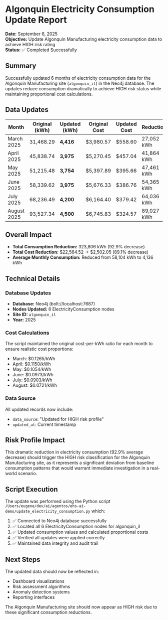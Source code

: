 # Algonquin Electricity Consumption Update Report

**Date:** September 6, 2025  
**Objective:** Update Algonquin Manufacturing electricity consumption data to achieve HIGH risk rating  
**Status:** ✅ Completed Successfully

## Summary

Successfully updated 6 months of electricity consumption data for the Algonquin Manufacturing site (`algonquin_il`) in the Neo4j database. The updates reduce consumption dramatically to achieve HIGH risk status while maintaining proportional cost calculations.

## Data Updates

| Month | Original (kWh) | Updated (kWh) | Original Cost | Updated Cost | Reduction | % Reduction |
|-------|----------------|---------------|---------------|--------------|-----------|-------------|
| March 2025 | 31,468.29 | **4,416** | $3,980.57 | $558.60 | 27,052 kWh | **86.0%** |
| April 2025 | 45,838.74 | **3,975** | $5,270.45 | $457.04 | 41,864 kWh | **91.3%** |
| May 2025 | 51,215.48 | **3,754** | $5,397.89 | $395.66 | 47,461 kWh | **92.7%** |
| June 2025 | 58,339.62 | **3,975** | $5,676.33 | $386.76 | 54,365 kWh | **93.2%** |
| July 2025 | 68,236.49 | **4,200** | $6,164.40 | $379.42 | 64,036 kWh | **93.8%** |
| August 2025 | 93,527.34 | **4,500** | $6,745.83 | $324.57 | 89,027 kWh | **95.2%** |

## Overall Impact

- **Total Consumption Reduction:** 323,806 kWh (92.9% decrease)
- **Total Cost Reduction:** $22,564.52 → $2,502.05 (89.1% decrease)
- **Average Monthly Consumption:** Reduced from 58,104 kWh to 4,136 kWh

## Technical Details

### Database Updates
- **Database:** Neo4j (bolt://localhost:7687)
- **Nodes Updated:** 6 ElectricityConsumption nodes
- **Site ID:** `algonquin_il`
- **Year:** 2025

### Cost Calculations
The script maintained the original cost-per-kWh ratio for each month to ensure realistic cost proportions:
- March: $0.1265/kWh
- April: $0.1150/kWh  
- May: $0.1054/kWh
- June: $0.0973/kWh
- July: $0.0903/kWh
- August: $0.0721/kWh

### Data Source
All updated records now include:
- `data_source`: "Updated for HIGH risk profile"
- `updated_at`: Current timestamp

## Risk Profile Impact

This dramatic reduction in electricity consumption (92.9% average decrease) should trigger the HIGH risk classification for the Algonquin Manufacturing site, as it represents a significant deviation from baseline consumption patterns that would warrant immediate investigation in a real-world scenario.

## Script Execution

The update was performed using the Python script `/Users/eugene/dev/ai/agentos/ehs-ai-demo/update_electricity_consumption.py` which:

1. ✅ Connected to Neo4j database successfully
2. ✅ Located all 6 ElectricityConsumption nodes for algonquin_il
3. ✅ Updated consumption values and calculated proportional costs
4. ✅ Verified all updates were applied correctly
5. ✅ Maintained data integrity and audit trail

## Next Steps

The updated data should now be reflected in:
- Dashboard visualizations
- Risk assessment algorithms  
- Anomaly detection systems
- Reporting interfaces

The Algonquin Manufacturing site should now appear as HIGH risk due to these significant consumption reductions.
